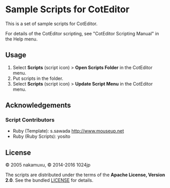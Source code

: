 
Sample Scripts for CotEditor
===============================

This is a set of sample scripts for CotEditor.

For details of the CotEditor scripting, see "CotEditor Scripting Manual" in the Help menu.

Usage
------------------------------

1. Select __Scripts__ (script icon) > __Open Scripts Folder__ in the CotEditor menu.
2. Put scripts in the folder.
1. Select __Scripts__ (script icon) > __Update Script Menu__ in the CotEditor menu.


Acknowledgements
------------------------------

### Script Contributors

- Ruby (Template): s.sawada <http://www.mouseup.net>
- Ruby (Ruby Scripts): yosito


License
-----------------------------

© 2005 nakamuxu,
© 2014-2016 1024jp

The scripts are distributed under the terms of the __Apache License, Version 2.0__. See the bundled [LICENSE](LICENSE) for details.
